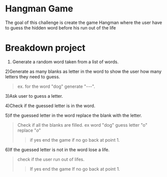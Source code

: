 # Hangman Game
The goal of this challenge is create the game Hangman where the user have to guess the hidden word before his run out of the life


# Breakdown project

1) Generate a random word taken from a list of words.

2)Generate as many blanks as letter in the word to show the user how many letters they need to guess.
  >ex. for the word "dog" generate "---". 
  
3)Ask user to guess a letter.

4)Check if the guessed letter is in the word.
  
5)if the guessed letter in the word replace the blank with the letter.
  > Check if all the blanks are filled. ex word "dog" guess letter "o" replace "_o_"
  >> if yes end the game 
  >> if no go back at point 1.
  
6)If the guessed letter is not in the word lose a life.
  > check if the user run out of lifes.
  >> If yes end the game 
  >> If no go back at point 1.
  
 

